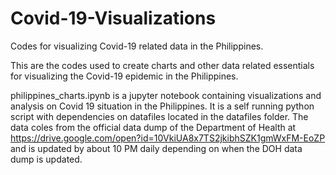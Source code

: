 # Covid-19-Visualizations
Codes for visualizing Covid-19 related data in the Philippines.

This are the codes used to create charts and other data related essentials for visualizing the Covid-19 epidemic
in the Philippines.

philippines_charts.ipynb is a jupyter notebook containing visualizations and analysis on Covid 19 situation in the Philippines. It is a self running python script with dependencies on datafiles located in the datafiles folder. The data coles from the official data dump of the Department of Health at https://drive.google.com/open?id=10VkiUA8x7TS2jkibhSZK1gmWxFM-EoZP and is updated by about 10 PM daily depending on when the DOH data dump is updated.
